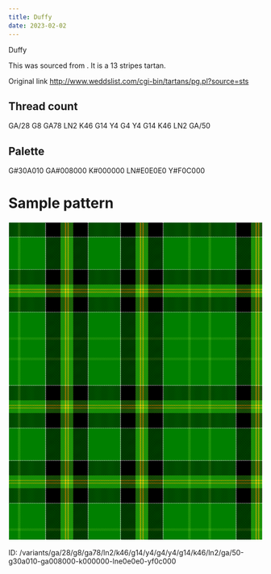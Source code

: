 ```yaml
---
title: Duffy
date: 2023-02-02
---
```

Duffy

This was sourced from <no value>.  It is a 13 stripes tartan.

Original link http://www.weddslist.com/cgi-bin/tartans/pg.pl?source=sts

## Thread count
GA/28 G8 GA78 LN2 K46 G14 Y4 G4 Y4 G14 K46 LN2 GA/50

## Palette
G#30A010 GA#008000 K#000000 LN#E0E0E0 Y#F0C000

# Sample pattern

![Tartan detail](tartan.png "GA/28 G8 GA78 LN2 K46 G14 Y4 G4 Y4 G14 K46 LN2 GA/50 tartan")

ID: /variants/ga/28/g8/ga78/ln2/k46/g14/y4/g4/y4/g14/k46/ln2/ga/50-g30a010-ga008000-k000000-lne0e0e0-yf0c000